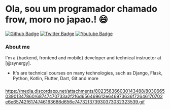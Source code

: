 # Ola, sou um programador chamado frow, moro no japao.! :smile:

[![Github Badge](https://img.shields.io/badge/-Github-000?style=flat-square&logo=Github&logoColor=white&link=https://github.com/solsynergy)](https://github.com/solsynergy)
[![Twitter Badge](https://img.shields.io/badge/-Twitter-1ca0f1?style=flat-square&labelColor=1ca0f1&logo=twitter&logoColor=white&link=https://twitter.com/sollovecraft)](https://twitter.com/sollovecraft)
[![Youtube Badge](https://img.shields.io/badge/-YouTube-ff0000?style=flat-square&labelColor=ff0000&logo=youtube&logoColor=white&link=https://www.youtube.com/channel/UCUbTPgtr8EknAynd85sCnJg)](https://www.youtube.com/channel/UCUbTPgtr8EknAynd85sCnJg)

### About me
I'm a {backend, frontend and mobile} developer and technical instructor at [@synergy].

 - It's are technical courses on many technologies, such as Django, Flask, Python, Kotlin, Flutter, Dart, Git and more

### 

https://media.discordapp.net/attachments/802356366030143488/803066503901347860/68747470733a2f2f6d656469612e646973636f72646170702e6e65742f6174746163686d656e74732f373930373032323539.gif
